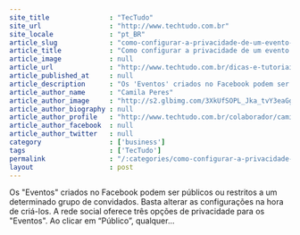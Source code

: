 ```yaml
---
site_title               : "TecTudo"
site_url                 : "http://www.techtudo.com.br"
site_locale              : "pt_BR"
article_slug             : "como-configurar-a-privacidade-de-um-evento-no-facebook"
article_title            : "Como configurar a privacidade de um evento no Facebook"
article_image            : null
article_url              : "http://www.techtudo.com.br/dicas-e-tutoriais/noticia/2013/07/como-configurar-a-privacidade-de-um-evento-no-facebook.html"
article_published_at     : null
article_description      : "Os 'Eventos' criados no Facebook podem ser públicos ou restritos a um determinado grupo de convidados. Basta alterar as configurações na hora de criá-los. A rede social oferece três opções de privacidade para os 'Eventos'. Ao clicar em “Público”, qualquer..."
article_author_name      : "Camila Peres"
article_author_image     : "http://s2.glbimg.com/3XkUfSOPL_Jka_tvY3eaGgZzRjM=/30x30/s2.glbimg.com/d8zHGh6MIdPsJUht56-MWbFRsyw=/12x0:598x587/140x140/s.glbimg.com/po/tt2/f/original/2015/10/14/foto_1.png"
article_author_biography : null
article_author_profile   : "http://www.techtudo.com.br/colaborador/camila-peres.html"
article_author_facebook  : null
article_author_twitter   : null
category                 : ['business']
tags                     : ['TecTudo']
permalink                : "/:categories/como-configurar-a-privacidade-de-um-evento-no-facebook/"
layout                   : post
---
```


Os "Eventos" criados no Facebook podem ser públicos ou restritos a um determinado grupo de convidados. Basta alterar as configurações na hora de criá-los. A rede social oferece três opções de privacidade para os "Eventos". Ao clicar em “Público”, qualquer...
